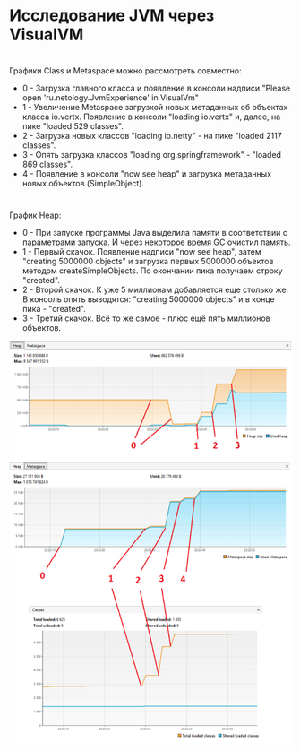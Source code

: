# Исследование JVM через VisualVM
#

Графики Class и Metaspace можно рассмотреть совместно:

- 0 - Загрузка главного класса и появление в консоли надписи "Please open 'ru.netology.JvmExperience' in VisualVm"
- 1 - Увеличение Metaspace загрузкой новых метаданных об объектах класса io.vertx. Появление в консоли "loading io.vertx" и, далее, на пике "loaded 529 classes".
- 2 - Загрузка новых классов "loading io.netty" - на пике "loaded 2117 classes".
- 3 - Опять загрузка классов "loading org.springframework" - "loaded 869 classes".
- 4 - Появление в консоли "now see heap" и загрузка метаданных новых объектов (SimpleObject).
 #

График Heap:

- 0 - При запуске программы Java выделила памяти в соответствии с параметрами запуска. И через некоторое время GC очистил память.
- 1 - Первый скачок. Появление надписи "now see heap", затем "creating 5000000 objects" и загрузка первых 5000000 объектов методом createSimpleObjects. По окончании пика получаем строку "created".
- 2 - Второй скачок. К уже 5 миллионам добавляется еще столько же. В консоль опять выводятся: "creating 5000000 objects" и в конце пика - "created".
- 3 - Третий скачок. Всё то же самое - плюс ещё пять миллионов объектов.

![](/img/visualvmscreen.png "VisualVM Screen")


